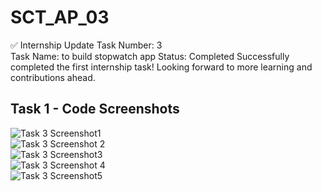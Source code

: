 # SCT_AP_03
✅ Internship Update 
Task Number: 3  
Task Name: to build stopwatch app 
Status: Completed 
Successfully completed the first internship task! Looking forward to more learning and contributions ahead.
## Task 1 - Code Screenshots  

![Task 3 Screenshot1](screenshots/3.1.png)  
![Task 3 Screenshot 2](screenshots/3.2.png)  
![Task 3 Screenshot3](screenshots/3.3.png)  
![Task 3 Screenshot 4](screenshots/3.4.png)  
![Task 3 Screenshot5](screenshots/3.5.png)  
  
